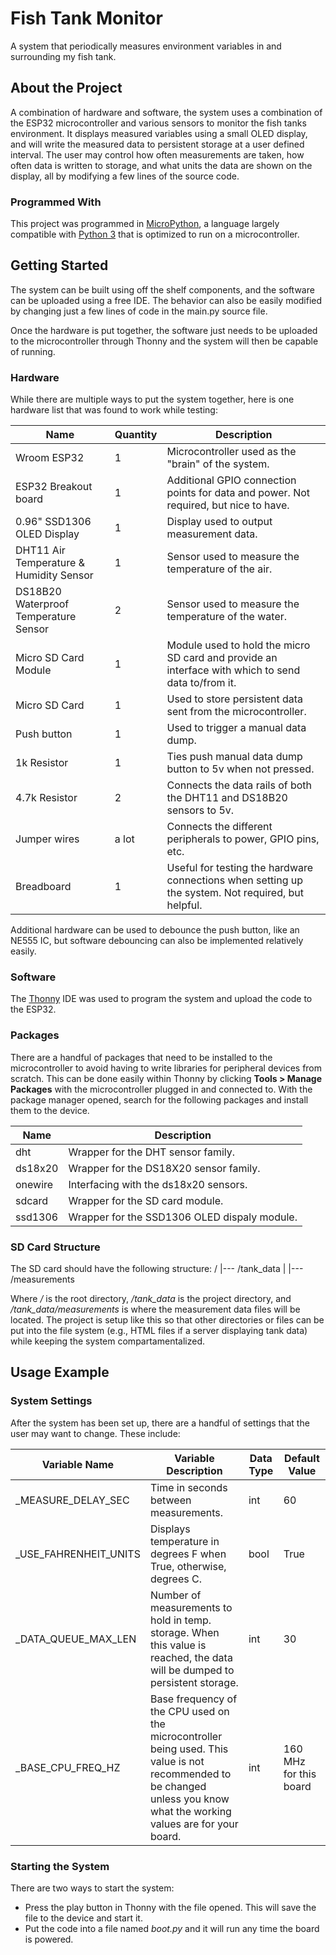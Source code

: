 <!-- HEADER -->
# Fish Tank Monitor

A system that periodically measures environment variables in and surrounding my fish tank.


<!-- ABOUT THE PROJECT -->
## About the Project

A combination of hardware and software, the system uses a combination of the ESP32 microcontroller and various sensors to monitor the fish tanks environment. It displays measured variables using a small OLED display, and will write the measured data to persistent storage at a user defined interval. The user may control how often measurements are taken, how often data is written to storage, and what units the data are shown on the display, all by modifying a few lines of the source code.


### Programmed With

This project was programmed in [MicroPython](https://docs.micropython.org/en/latest/), a language largely compatible with [Python 3](https://www.python.org/) that is optimized to run on a microcontroller.


<!-- GETTING STARTED -->
## Getting Started

The system can be built using off the shelf components, and the software can be uploaded using a free IDE. The behavior can also be easily modified by changing just a few lines of code in the main.py source file.

Once the hardware is put together, the software just needs to be uploaded to the microcontroller through Thonny and the system will then be capable of running.


### Hardware

While there are multiple ways to put the system together, here is one hardware list that was found to work while testing:

| Name | Quantity | Description |
|------|----------|-------------|
| Wroom ESP32 | 1 | Microcontroller used as the "brain" of the system. |
| ESP32 Breakout board | 1 | Additional GPIO connection points for data and power. Not required, but nice to have. |
| 0.96" SSD1306 OLED Display | 1 | Display used to output measurement data. |
| DHT11 Air Temperature & Humidity Sensor | 1 | Sensor used to measure the temperature of the air. |
| DS18B20 Waterproof Temperature Sensor | 2 | Sensor used to measure the temperature of the water. |
| Micro SD Card Module | 1 | Module used to hold the micro SD card and provide an interface with which to send data to/from it. |
| Micro SD Card | 1 | Used to store persistent data sent from the microcontroller. |
| Push button | 1 | Used to trigger a manual data dump. |
| 1k Resistor | 1 | Ties push manual data dump button to 5v when not pressed. |
| 4.7k Resistor | 2 | Connects the data rails of both the DHT11 and DS18B20 sensors to 5v. |
| Jumper wires | a  lot | Connects the different peripherals to power, GPIO pins, etc. |
| Breadboard | 1 | Useful for testing the hardware connections when setting up the system. Not required, but helpful. |

Additional hardware can be used to debounce the push button, like an NE555 IC, but software debouncing can also be implemented relatively easily.


### Software

The [Thonny](https://thonny.org/) IDE was used to program the system and upload the code to the ESP32.


### Packages

There are a handful of packages that need to be installed to the microcontroller to avoid having to write libraries for peripheral devices from scratch. This can be done easily within Thonny by clicking **Tools > Manage Packages** with the microcontroller plugged in and connected to. With the package manager opened, search for the following packages and install them to the device.

| Name | Description |
|------|-------------|
| dht | Wrapper for the DHT sensor family. |
| ds18x20 | Wrapper for the DS18X20 sensor family. |
| onewire | Interfacing with the ds18x20 sensors. |
| sdcard| Wrapper for the SD card module. |
| ssd1306 | Wrapper for the SSD1306 OLED dispaly module. |


### SD Card Structure

The SD card should have the following structure:
/
|--- /tank_data
    |
    |--- /measurements

Where */* is the root directory, */tank_data* is the project directory, and */tank_data/measurements* is where the measurement data files will be located. The project is setup like this so that other directories or files can be put into the file system (e.g., HTML files if a server displaying tank data) while keeping the system compartamentalized.

<!-- USAGE EXAMPLE -->
## Usage Example


### System Settings

After the system has been set up, there are a handful of settings that the user may want to change. These include:

| Variable Name | Variable Description | Data Type | Default Value |
|---------------|----------------------|-----------|---------------|
| _MEASURE_DELAY_SEC | Time in seconds between measurements. | int | 60 |
| _USE_FAHRENHEIT_UNITS | Displays temperature in degrees F when True, otherwise, degrees C. | bool | True |
| _DATA_QUEUE_MAX_LEN | Number of measurements to hold in temp. storage. When this value is reached, the data will be dumped to persistent storage. | int | 30 |
| _BASE_CPU_FREQ_HZ | Base frequency of the CPU used on the microcontroller being used. This value is not recommended to be changed unless you know what the working values are for your board. | int | 160 MHz for this board |


### Starting the System

There are two ways to start the system:

- Press the play button in Thonny with the file opened. This will save the file to the device and start it.
- Put the code into a file named *boot.py* and it will run any time the board is powered.


<!-- MARKDOWN LINKS & IMAGES -->
[software-debounced-fritzing-diagram]: images/SoftwareDebouncedFritzingDiagram.png
[hardware-debounced-fritzing-diagram]: images/HardwareDebouncedFritzingDiagram.png
